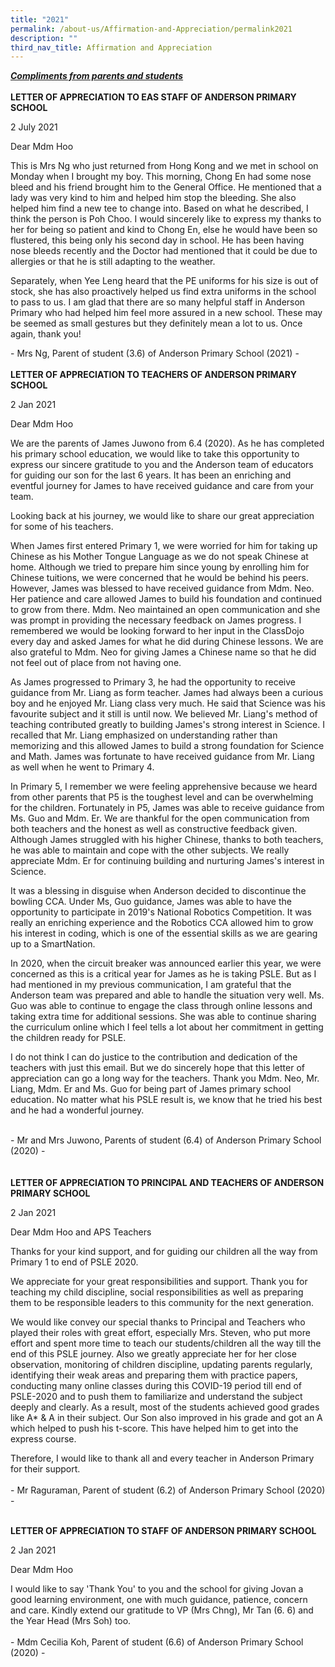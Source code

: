 ```yaml
---
title: "2021"
permalink: /about-us/Affirmation-and-Appreciation/permalink2021
description: ""
third_nav_title: Affirmation and Appreciation
---
```

<p><strong><em><u>Compliments from parents and students<br /></u></em></strong><br /><strong>LETTER OF APPRECIATION TO EAS STAFF OF ANDERSON PRIMARY SCHOOL</strong></p>
<p>2 July 2021</p>
<p>Dear Mdm Hoo</p>
<p>This is Mrs Ng who just returned from Hong Kong and we met in school on Monday when I brought my boy. This morning, Chong En had some nose bleed and his friend brought him to the General Office. He mentioned that a lady was very kind to him and helped him stop the bleeding. She also helped him find a new tee to change into. Based on what he described, I think the person is Poh Choo. I would sincerely like to express my thanks to her for being so patient and kind to Chong En, else he would have been so flustered, this being only his second day in school. He has been having nose bleeds recently and the Doctor had mentioned that it could be due to allergies or that he is still adapting to the weather.</p>
<p>Separately, when Yee Leng heard that the PE uniforms for his size is out of stock, she has also proactively helped us find extra uniforms in the school to pass to us. I am glad that there are so many helpful staff in Anderson Primary who had helped him feel more assured in a new school. These may be seemed as small gestures but they definitely mean a lot to us. Once again, thank you!</p>
<p>- Mrs Ng, Parent of student (3.6) of Anderson Primary School (2021) -<br /><br /><strong>LETTER OF APPRECIATION TO TEACHERS OF ANDERSON PRIMARY SCHOOL<br /></strong></p>
<p>2 Jan 2021</p>
<p>Dear Mdm Hoo</p>
<p>We are the parents of James Juwono from 6.4 (2020). As he has completed his primary school education, we would like to take this opportunity to express our sincere gratitude to you and the Anderson team of educators for guiding our son for the last 6 years. It has been an enriching and eventful journey for James to have received guidance and care from your team.</p>
<p>Looking back at his journey, we would like to share our great appreciation for some of his teachers.</p>
<p>When James first entered Primary 1, we were worried for him for taking up Chinese as his Mother Tongue Language as we do not speak Chinese at home. Although we tried to prepare him since young by enrolling him for Chinese tuitions, we were concerned that he would be behind his peers. However, James was blessed to have received guidance from Mdm. Neo. Her patience and care allowed James to build his foundation and continued to grow from there. Mdm. Neo maintained an open communication and she was prompt in providing the necessary feedback on James progress. I remembered we would be looking forward to her input in the ClassDojo every day and asked James for what he did during Chinese lessons. We are also grateful to Mdm. Neo for giving James a Chinese name so that he did not feel out of place from not having one.</p>
<p>As James progressed to Primary 3, he had the opportunity to receive guidance from Mr. Liang as form teacher. James had always been a curious boy and he enjoyed Mr. Liang class very much. He said that Science was his favourite subject and it still is until now. We believed Mr. Liang's method of teaching contributed greatly to building James's strong interest in Science. I recalled that Mr. Liang emphasized on understanding rather than memorizing and this allowed James to build a strong foundation for Science and Math. James was fortunate to have received guidance from Mr. Liang as well when he went to Primary 4.</p>
<p>In Primary 5, I remember we were feeling apprehensive because we heard from other parents that P5 is the toughest level and can be overwhelming for the children. Fortunately in P5, James was able to receive guidance from Ms. Guo and Mdm. Er. We are thankful for the open communication from both teachers and the honest as well as constructive feedback given. Although James struggled with his higher Chinese, thanks to both teachers, he was able to maintain and cope with the other subjects. We really appreciate Mdm. Er for continuing building and nurturing James's interest in Science.</p>
<p>It was a blessing in disguise when Anderson decided to discontinue the bowling CCA. Under Ms, Guo guidance, James was able to have the opportunity to participate in 2019's National Robotics Competition. It was really an enriching experience and the Robotics CCA allowed him to grow his interest in coding, which is one of the essential skills as we are gearing up to a SmartNation.</p>
<p>In 2020, when the circuit breaker was announced earlier this year, we were concerned as this is a critical year for James as he is taking PSLE. But as I had mentioned in my previous communication, I am grateful that the Anderson team was prepared and able to handle the situation very well. Ms. Guo was able to continue to engage the class through online lessons and taking extra time for additional sessions. She was able to continue sharing the curriculum online which I feel tells a lot about her commitment in getting the children ready for PSLE.</p>
<p>I do not think I can do justice to the contribution and dedication of the teachers with just this email. But we do sincerely hope that this letter of appreciation can go a long way for the teachers. Thank you Mdm. Neo, Mr. Liang, Mdm. Er and Ms. Guo for being part of James primary school education. No matter what his PSLE result is, we know that he tried his best and he had a wonderful journey.</p>
<p><br />- Mr and Mrs Juwono, Parents of student (6.4) of Anderson Primary School (2020) -<br /><br /><br /><strong>LETTER OF APPRECIATION TO PRINCIPAL AND TEACHERS OF ANDERSON PRIMARY SCHOOL</strong></p>
<p>2 Jan 2021</p>
<p>Dear Mdm Hoo and APS Teachers</p>
<p>Thanks for your kind support, and for guiding our children all the way from Primary 1 to end of PSLE 2020.&nbsp;</p>
<p>We appreciate for your great responsibilities and support. Thank you for teaching my child discipline, social responsibilities as well as preparing them to be responsible leaders to this community for the next generation.</p>
<p>We would like convey our special thanks to Principal and Teachers who played their roles with great effort, especially Mrs. Steven, who put more effort and spent more time to teach our students/children all the way till the end of this PSLE journey. Also we greatly appreciate her for her close observation, monitoring of children discipline, updating parents regularly, identifying their weak areas and preparing them with practice papers, conducting many online classes during this COVID-19 period till end of PSLE-2020 and to push them to familiarize and understand the subject deeply and clearly. As a result, most of the students achieved good grades like A* &amp; A in their subject. Our Son also improved in his grade and got an A which helped to push his t-score. This have helped him to get into the express course.&nbsp;</p>
<p>Therefore, I would like to thank all and every teacher in Anderson Primary for their support.<br /><br />- Mr Raguraman, Parent of student (6.2) of Anderson Primary School (2020) -</p>
<p><br /><strong>LETTER OF APPRECIATION TO STAFF OF ANDERSON PRIMARY SCHOOL</strong></p>
<p>2 Jan 2021</p>
<p>Dear Mdm Hoo</p>
<p>I would like to say 'Thank You' to you and the school for giving Jovan a good learning environment, one with much guidance, patience, concern and care. Kindly extend our gratitude to VP (Mrs Chng), Mr Tan (6. 6) and the Year Head (Mrs Soh) too.<br /><br />- Mdm Cecilia Koh, Parent of student (6.6) of Anderson Primary School (2020) -</p>
